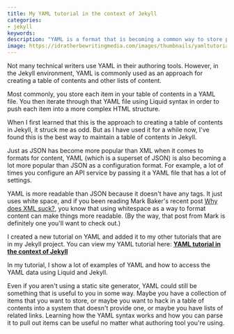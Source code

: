 ```yaml
---
title: My YAML tutorial in the context of Jekyll
categories:
- jekyll
keywords: 
description: "YAML is a format that is becoming a common way to store properties for configuring systems. I created a new tutorial on YAML that shows how mappings and lists work, and how you can use Jekyll and Liquid to parse through the YAML content."
image: https://idratherbewritingmedia.com/images/thumbnails/yamltutorial.png
---
```


Not many technical writers use YAML in their authoring tools. However, in the Jekyll environment, YAML is commonly used as an approach for creating a table of contents and other lists of content.  
 
Most commonly, you store each item in your table of contents in a YAML file. You then iterate through that YAML file using Liquid syntax in order to push each item into a more complex HTML structure.

When I first learned that this is the approach to creating a table of contents in Jekyll, it struck me as odd. But as I have used it for a while now, I've found this is the best way to maintain a table of contents in Jekyll.
 
Just as JSON has become more popular than XML when it comes to formats for content, YAML (which is a superset of  JSON) is also becoming a lot more popular than JSON as a configuration format. For example, a lot of times you configure an API service by passing it a YAML file that has a lot of settings.
 
YAML is more readable than JSON because it doesn't have any tags. It just uses white space, and if you been reading Mark Baker's recent post [Why does XML suck?](http://everypageispageone.com/2016/01/28/why-does-xml-suck/), you know that using whitespace as a way to format content can make things more readable. (By the way, that post from Mark is definitely one you'll want to check out.)
 
I created a new tutorial on YAML and added it to my other tutorials that are in my Jekyll project. You can view  my YAML tutorial here: **[YAML tutorial in the context of Jekyll](https://idratherbewriting.com/documentation-theme-jekyll/mydoc_yaml_tutorial/)**
 
In my tutorial, I show a lot of examples of YAML and how to access the YAML data using Liquid and Jekyll.
  
Even if you aren't using a static site generator, YAML could still be something that is useful to you in some way. Maybe you have a collection of items that you want to store, or maybe you want to hack in a table of contents into a system that doesn't provide one, or maybe you have lists of related links. Learning how the YAML syntax works and how you can parse it to pull out items can be useful no matter what authoring tool you're using.